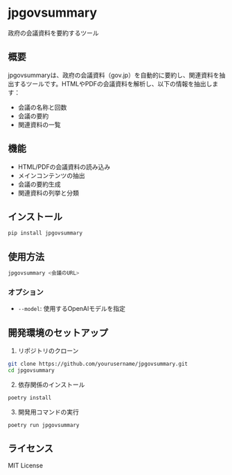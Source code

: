 # jpgovsummary

政府の会議資料を要約するツール

## 概要

jpgovsummaryは、政府の会議資料（gov.jp）を自動的に要約し、関連資料を抽出するツールです。HTMLやPDFの会議資料を解析し、以下の情報を抽出します：

- 会議の名称と回数
- 会議の要約
- 関連資料の一覧

## 機能

- HTML/PDFの会議資料の読み込み
- メインコンテンツの抽出
- 会議の要約生成
- 関連資料の列挙と分類

## インストール

```bash
pip install jpgovsummary
```

## 使用方法

```bash
jpgovsummary <会議のURL>
```

### オプション

- `--model`: 使用するOpenAIモデルを指定

## 開発環境のセットアップ

1. リポジトリのクローン
```bash
git clone https://github.com/yourusername/jpgovsummary.git
cd jpgovsummary
```

2. 依存関係のインストール
```bash
poetry install
```

3. 開発用コマンドの実行
```bash
poetry run jpgovsummary
```

## ライセンス

MIT License
